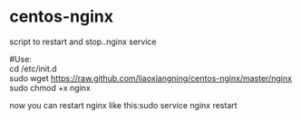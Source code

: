 centos-nginx
============

script to restart and stop..nginx service

#Use:<br/>
cd /etc/init.d<br/>
sudo wget https://raw.github.com/liaoxiangning/centos-nginx/master/nginx<br/>
sudo chmod +x nginx<br/>

now you can restart nginx like this:sudo service nginx restart
